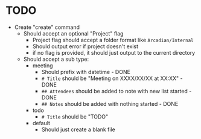 # TODO

- Create "create" command
  - Should accept an optional "Project" flag
    - Project flag should accept a folder format like `Arcadian/Internal`
    - Should output error if project doesn't exist
    - if no flag is provided, it should just output to the current directory
  - Should accept a sub type:
    - meeting
      - Should prefix with datetime - DONE
      - `# Title` should be "Meeting on XXXX/XX/XX at XX:XX" - DONE
      - `## Attendees` should be added to note with new list started - DONE
      - `## Notes` should be added with nothing started - DONE
    - todo
      - `# Title` should be "TODO"
    - default
      - Should just create a blank file

